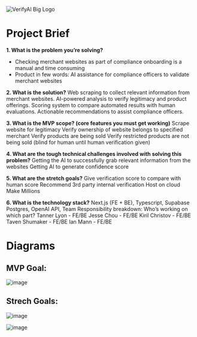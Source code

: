 
![VerifyAI Big Logo](https://github.com/user-attachments/assets/0cf4eed5-d248-43b7-9bce-7bdc4822e29f)

# Project Brief

**1. What is the problem you’re solving?**
* Checking merchant websites as part of compliance onboarding is a manual and time consuming
* Product in few words: AI assistance for compliance officers to validate merchant websites

**2. What is the solution?**
Web scraping to collect relevant information from merchant websites.
AI-powered analysis to verify legitimacy and product offerings.
Scoring system to compare automated results with human evaluations.
Actionable recommendations to assist compliance officers.


**3. What is the MVP scope? (core features you must get working)**
Scrape website for legitimacy
Verify ownership of website belongs to specified merchant 
Verify products are being sold
Verify restricted products are not being sold (blind for human until human verification given)

**4. What are the tough technical challenges involved with solving this problem?**
Getting the AI to successfully grab relevant information from the websites
Getting AI to generate confidence score 

**5. What are the stretch goals?**
Give verification score to compare with human score 
Recommend 3rd party internal verification
Host on cloud
Make Millions

**6. What is the technology stack?**
Next.js (FE + BE), Typescript, Supabase Postgres, OpenAI API, 
Team Responsibility breakdown: Who’s working on which part?
Tanner Lyon - FE/BE
Jesse Chou - FE/BE
Kiril Christov - FE/BE
Taven Shumaker - FE/BE
Ian Mann - FE/BE

# Diagrams

## MVP Goal:
![image](https://github.com/user-attachments/assets/c07997d0-9f88-45cb-8edd-44ea56f47773)

## Strech Goals:
![image](https://github.com/user-attachments/assets/23898b76-f0e7-47bf-be81-3b1d98667ed0)

![image](https://github.com/user-attachments/assets/e210ec3b-de5c-4bf9-bf05-1029f5b62e19)
